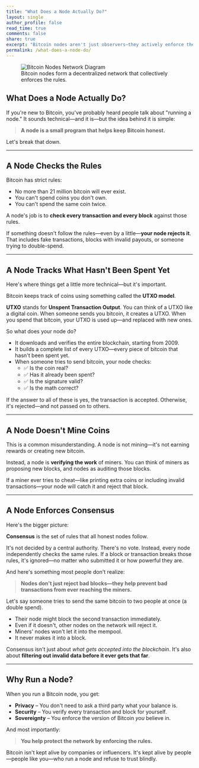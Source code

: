 ```yaml
---
title: "What Does a Node Actually Do?"
layout: single
author_profile: false
read_time: true
comments: false
share: true
excerpt: "Bitcoin nodes aren't just observers—they actively enforce the rules of the network. This article explains in plain terms how nodes work, what they check, and why they matter."
permalink: /what-does-a-node-do/
---
```


<figure class="align-center">
  <img src="{{ '/assets/images/posts/what-does-a-node-do/bitcoin-nodes.png' | relative_url }}" alt="Bitcoin Nodes Network Diagram">
  <figcaption>Bitcoin nodes form a decentralized network that collectively enforces the rules.</figcaption>
</figure>

## **What Does a Node Actually Do?**

If you're new to Bitcoin, you've probably heard people talk about "running a node." It sounds technical—and it is—but the idea behind it is simple:

> **A node is a small program that helps keep Bitcoin honest.**

Let's break that down.

---

## **A Node Checks the Rules**

Bitcoin has strict rules:
- No more than 21 million bitcoin will ever exist.
- You can't spend coins you don't own.
- You can't spend the same coin twice.

A node's job is to **check every transaction and every block** against those rules.

If something doesn't follow the rules—even by a little—**your node rejects it**. That includes fake transactions, blocks with invalid payouts, or someone trying to double-spend.

---

## **A Node Tracks What Hasn't Been Spent Yet**

Here's where things get a little more technical—but it's important.

Bitcoin keeps track of coins using something called the **UTXO model**.

**UTXO** stands for **Unspent Transaction Output**. You can think of a UTXO like a digital coin. When someone sends you bitcoin, it creates a UTXO. When you spend that bitcoin, your UTXO is used up—and replaced with new ones.

So what does your node do?

- It downloads and verifies the entire blockchain, starting from 2009.
- It builds a complete list of every UTXO—every piece of bitcoin that hasn't been spent yet.
- When someone tries to send bitcoin, your node checks:  
  - ✅ Is the coin real?  
  - ✅ Has it already been spent?  
  - ✅ Is the signature valid?  
  - ✅ Is the math correct?

If the answer to all of these is yes, the transaction is accepted. Otherwise, it's rejected—and not passed on to others.

---

## **A Node Doesn't Mine Coins**

This is a common misunderstanding. A node is not mining—it's not earning rewards or creating new bitcoin.

Instead, a node is **verifying the work** of miners. You can think of miners as proposing new blocks, and nodes as auditing those blocks.

If a miner ever tries to cheat—like printing extra coins or including invalid transactions—your node will catch it and reject that block.

---

## **A Node Enforces Consensus**

Here's the bigger picture:

**Consensus** is the set of rules that all honest nodes follow.

It's not decided by a central authority. There's no vote. Instead, every node independently checks the same rules. If a block or transaction breaks those rules, it's ignored—no matter who submitted it or how powerful they are.

And here's something most people don't realize:

> **Nodes don't just reject bad blocks—they help prevent bad transactions from ever reaching the miners.**

Let's say someone tries to send the same bitcoin to two people at once (a double spend).

- Their node might block the second transaction immediately.
- Even if it doesn't, other nodes on the network will reject it.
- Miners' nodes won't let it into the mempool.
- It never makes it into a block.

Consensus isn't just about *what gets accepted into the blockchain*. It's also about **filtering out invalid data before it ever gets that far**.

---

## **Why Run a Node?**

When you run a Bitcoin node, you get:
- **Privacy** – You don't need to ask a third party what your balance is.
- **Security** – You verify every transaction and block for yourself.
- **Sovereignty** – You enforce the version of Bitcoin *you* believe in.

And most importantly:

> **You help protect the network by enforcing the rules.**

Bitcoin isn't kept alive by companies or influencers. It's kept alive by people—people like you—who run a node and refuse to trust blindly.

